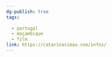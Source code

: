 ```yaml
---
dg-publish: true
tags:
  
  - portugal
  - moçambique
  - film
link: https://catarinasimao.com/infos/
---
```

